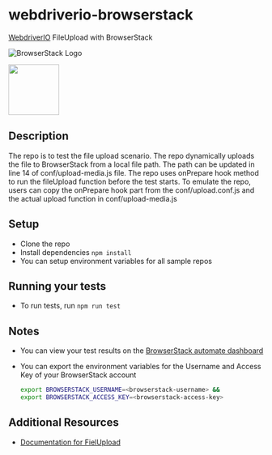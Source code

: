 # webdriverio-browserstack
[WebdriverIO](http://webdriver.io/) FileUpload with BrowserStack

![BrowserStack Logo](https://d98b8t1nnulk5.cloudfront.net/production/images/layout/logo-header.png?1469004780)

<img src = "https://webdriver.io/img/webdriverio.png" height = "100">

## Description
The repo is to test the file upload scenario. The repo dynamically uploads the file to BrowserStack from a local file path. The path can be updated in line 14 of conf/upload-media.js file. The repo uses onPrepare hook method to run the fileUpload function before the test starts. To emulate the repo, users can copy the onPrepare hook part from the conf/upload.conf.js and the actual upload function in conf/upload-media.js

## Setup
* Clone the repo
* Install dependencies `npm install`
* You can setup environment variables for all sample repos

## Running your tests
- To run tests, run `npm run test`



 
## Notes
* You can view your test results on the [BrowserStack automate dashboard](https://www.browserstack.com/automate)
* You can export the environment variables for the Username and Access Key of your BrowserStack account
  
  ```sh
  export BROWSERSTACK_USERNAME=<browserstack-username> &&
  export BROWSERSTACK_ACCESS_KEY=<browserstack-access-key>
  ```
  
## Additional Resources
* [Documentation for FielUpload](https://www.browserstack.com/docs/automate/selenium/test-file-upload#Test_with_your_files)
